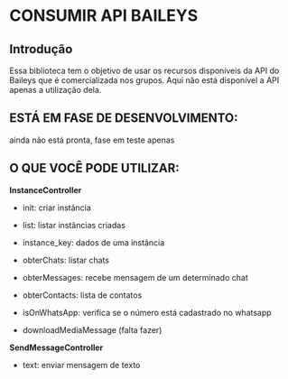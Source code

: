 # CONSUMIR API BAILEYS

## Introdução

Essa biblioteca tem o objetivo de usar os recursos disponíveis da API do Baileys que é comercializada nos grupos. Aqui não está disponível a API apenas a utilização dela.

## ESTÁ EM FASE DE DESENVOLVIMENTO:
ainda não está pronta, fase em teste apenas

## O QUE VOCÊ PODE UTILIZAR:

<b>InstanceController</b>

- init: criar instância
- list: listar instâncias criadas
- instance_key: dados de uma instância
- obterChats: listar chats
- obterMessages: recebe mensagem de um determinado chat
- obterContacts: lista de contatos
- isOnWhatsApp: verifica se o número está cadastrado no whatsapp

- downloadMediaMessage (falta fazer)

<b>SendMessageController</b>

- text: enviar mensagem de texto


